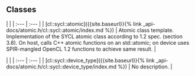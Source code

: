 ---
---
## Classes

   |   |
| :--- | :--- |
| [cl::sycl::atomic]({{site.baseurl}}{% link _api-docs/atomic.h/cl::sycl::atomic/index.md %}) | Atomic class template. Implementation of the SYCL atomic class according to 1.2 spec. (section 3.8). On host, calls C++ atomic functions on an std::atomic; on device uses SPIR-mangled OpenCL 1.2 functions to achieve same result. |


   |   |
| :--- | :--- |
| [cl::sycl::device_type]({{site.baseurl}}{% link _api-docs/atomic.h/cl::sycl::device_type/index.md %}) | No description. |

